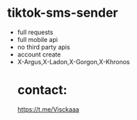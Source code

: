 # tiktok-sms-sender
- full requests
- full mobile api
- no third party apis
- account create
- X-Argus,X-Ladon,X-Gorgon,X-Khronos
  # contact:
  https://t.me/Visckaaa
